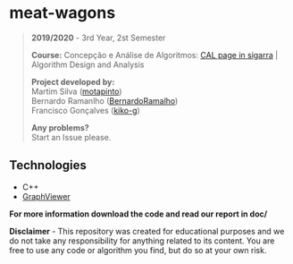 # meat-wagons

> **2019/2020** - 3rd Year, 2st Semester
>
> **Course:** Concepção e Análise de Algoritmos: [CAL page in sigarra](https://sigarra.up.pt/feup/en/ucurr_geral.ficha_uc_view?pv_ocorrencia_id=436441) | Algorithm Design and Analysis
>
> **Project developed by:**\
> Martim Silva ([motapinto](https://github.com/motapinto)) \
> Bernardo Ramanlho ([BernardoRamalho](https://github.com/BernardoRamalho)) \
> Francisco Gonçalves ([kiko-g](https://github.com/kiko-g))
>
> **Any problems?**\
> Start an Issue please.


## Technologies 
* C++
* [GraphViewer](https://github.com/STEMS-group/GraphViewer)

**For more information download the code and read our report in doc/**

**Disclaimer** - This repository was created for educational purposes and we do not take any responsibility for anything related to its content. You are free to use any code or algorithm you find, but do so at your own risk.

